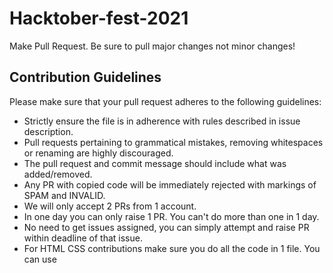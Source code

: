 # Hacktober-fest-2021
Make Pull Request. Be sure to pull major changes not minor changes!

## Contribution Guidelines

Please make sure that your pull request adheres to the following guidelines:
- Strictly ensure the file is in adherence with rules described in issue description.
- Pull requests pertaining to grammatical mistakes, removing whitespaces or renaming are highly discouraged.
- The pull request and commit message should include what was added/removed.
- Any PR with copied code will be immediately rejected with markings of SPAM and INVALID.
- We will only accept 2 PRs from 1 account.
- In one day you can only raise 1 PR. You can't do more than one in 1 day.
- No need to get issues assigned, you can simply attempt and raise PR within deadline of that issue.
- For HTML CSS contributions make sure you do all the code in 1 file. You can use <style> tag to add CSS code in the same file or you can use inline CSS.
- No changes in README file will be accepted, make sure you don't raise any such PRs.
- Deadline of each issue is mentioned, kindly follow it strictly.

**Note:** People with major contribution will be featured in top contributors section.

 ## Special guidelines for Hacktoberfest Participants
  
- Make sure you have registered on Hacktoberfest website before creating PRs.
- Only 2 per username will be accepted by us, don't raise more than that.
- We will not accept any PR with minor text changes in any file or Readme, kindly avoid doing that.
  
Happy Coding! :v:
